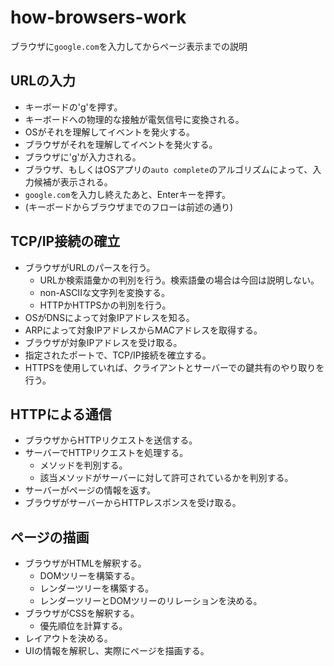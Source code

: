 
# how-browsers-work

ブラウザに`google.com`を入力してからページ表示までの説明

## URLの入力

- キーボードの'g'を押す。
- キーボードへの物理的な接触が電気信号に変換される。
- OSがそれを理解してイベントを発火する。
- ブラウザがそれを理解してイベントを発火する。
- ブラウザに'g'が入力される。
- ブラウザ、もしくはOSアプリの`auto complete`のアルゴリズムによって、入力候補が表示される。
- `google.com`を入力し終えたあと、Enterキーを押す。
- (キーボードからブラウザまでのフローは前述の通り)

## TCP/IP接続の確立

- ブラウザがURLのパースを行う。
  - URLか検索語彙かの判別を行う。検索語彙の場合は今回は説明しない。
  - non-ASCIIな文字列を変換する。
  - HTTPかHTTPSかの判別を行う。
- OSがDNSによって対象IPアドレスを知る。
- ARPによって対象IPアドレスからMACアドレスを取得する。
- ブラウザが対象IPアドレスを受け取る。
- 指定されたポートで、TCP/IP接続を確立する。
- HTTPSを使用していれば、クライアントとサーバーでの鍵共有のやり取りを行う。

## HTTPによる通信

- ブラウザからHTTPリクエストを送信する。
- サーバーでHTTPリクエストを処理する。
  - メソッドを判別する。
  - 該当メソッドがサーバーに対して許可されているかを判別する。
- サーバーがページの情報を返す。
- ブラウザがサーバーからHTTPレスポンスを受け取る。

## ページの描画

- ブラウザがHTMLを解釈する。
  - DOMツリーを構築する。
  - レンダーツリーを構築する。
  - レンダーツリーとDOMツリーのリレーションを決める。
- ブラウザがCSSを解釈する。
  - 優先順位を計算する。
- レイアウトを決める。
- UIの情報を解釈し、実際にページを描画する。
